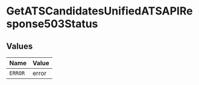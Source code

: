 # GetATSCandidatesUnifiedATSAPIResponse503Status


## Values

| Name    | Value   |
| ------- | ------- |
| `ERROR` | error   |